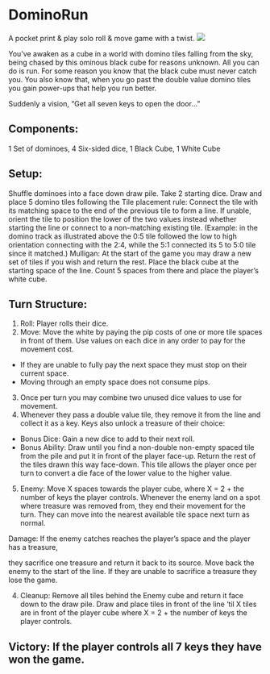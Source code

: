 # DominoRun
A pocket print & play solo roll &amp; move game with a twist.
![](https://raw.githubusercontent.com/rvillaver/DominoRun/master/dominorun-ronald-villaver-cc_nc.jpg)

You’ve awaken as a cube in a world with domino tiles falling from the sky, being chased by this ominous black cube for reasons unknown. All you can do is run. For some reason you know that the black cube must never catch you. You also know that, when you go past the double value domino tiles you gain power-ups that help you run better.

Suddenly a vision, “Get all seven keys to open the door…”

## Components:
1 Set of dominoes,
4 Six-sided dice,
1 Black Cube, 1 White Cube
## Setup:
Shuffle dominoes into a face down draw pile. Take 2 starting dice. Draw and place 5 domino tiles following 
the Tile placement rule:
Connect the tile with its matching space to the end of the previous tile to form a line. 
If unable, orient the tile to position the lower of the two values instead whether starting 
the line or connect to a non-matching existing tile. (Example: in the domino track as illustrated above the 0:5 tile followed the low to high orientation connecting with the 2:4, while the 5:1 connected its 5 to 5:0 tile since it matched.)
        Mulligan: At the start of the game you may draw a new set of tiles if you wish and return the rest.
Place the black cube at the starting space of the line. Count 5 spaces from there and place the player’s white cube.
## Turn Structure:
1. Roll: Player rolls their dice.
2. Move: Move the white by paying the pip costs of one or more tile spaces in front of them. Use values on each dice in any order to pay for the movement cost.
  * If they are unable to fully pay the next space they must stop on their current space.
  * Moving through an empty space does not consume pips.
3. Once per turn you may combine two unused dice values to use for movement.
4. Whenever they pass a double value tile, they remove it from the line and collect it as a key. Keys also unlock a treasure of their choice:
  * Bonus Dice: Gain a new dice to add to their next roll.
  * Bonus Ability: Draw until you find a non-double non-empty spaced tile from the pile and put it in front of the player face-up. Return the rest of the tiles drawn this way face-down. This tile allows the player once per turn to convert a die face of the lower value to the higher value.
5. Enemy: Move X spaces towards the player cube, where X = 2 + the number of keys the player controls. Whenever the enemy land on a spot where treasure was removed from, they end their movement for the turn. They can move into the nearest available tile space next turn as normal.

Damage: If the enemy catches reaches the player’s space and the player has a treasure, 

they sacrifice one treasure and return it back to its source. Move back the enemy to the start of the line. If they are unable to sacrifice a treasure they lose the game.

4.	Cleanup: Remove all tiles behind the Enemy cube and return it face down to the draw pile. Draw and place tiles in front of the line ‘til X tiles are in front of the player cube where X = 2 + the number of keys the player controls.


## Victory: If the player controls all 7 keys they have won the game.
